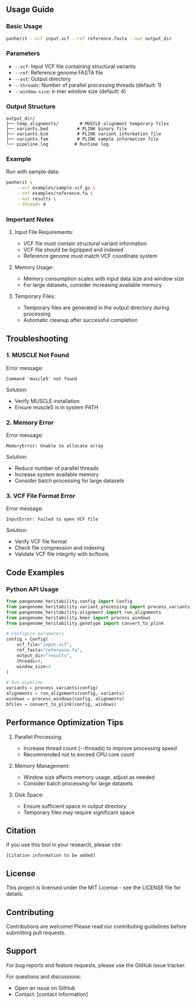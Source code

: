 
## Usage Guide

### Basic Usage
```bash
panherit --vcf input.vcf --ref reference.fasta --out output_dir
```

### Parameters
- `--vcf`: Input VCF file containing structural variants
- `--ref`: Reference genome FASTA file
- `--out`: Output directory
- `--threads`: Number of parallel processing threads (default: 1)
- `--window-size`: k-mer window size (default: 4)

### Output Structure
```
output_dir/
├── temp_alignments/        # MUSCLE alignment temporary files
├── variants.bed           # PLINK binary file
├── variants.bim           # PLINK variant information file
├── variants.fam           # PLINK sample information file
└── pipeline.log          # Runtime log
```

### Example
Run with sample data:
```bash
panherit \
    --vcf examples/sample.vcf.gz \
    --ref examples/reference.fa \
    --out results \
    --threads 4
```

### Important Notes
1. Input File Requirements:
   - VCF file must contain structural variant information
   - VCF file should be bgzipped and indexed
   - Reference genome must match VCF coordinate system

2. Memory Usage:
   - Memory consumption scales with input data size and window size
   - For large datasets, consider increasing available memory

3. Temporary Files:
   - Temporary files are generated in the output directory during processing
   - Automatic cleanup after successful completion

## Troubleshooting

### 1. MUSCLE Not Found
Error message:
```
Command 'muscle5' not found
```
Solution:
- Verify MUSCLE installation
- Ensure muscle5 is in system PATH

### 2. Memory Error
Error message:
```
MemoryError: Unable to allocate array
```
Solution:
- Reduce number of parallel threads
- Increase system available memory
- Consider batch processing for large datasets

### 3. VCF File Format Error
Error message:
```
InputError: Failed to open VCF file
```
Solution:
- Verify VCF file format
- Check file compression and indexing
- Validate VCF file integrity with bcftools

## Code Examples

### Python API Usage
```python
from pangenome_heritability.config import Config
from pangenome_heritability.variant_processing import process_variants
from pangenome_heritability.alignment import run_alignments
from pangenome_heritability.kmer import process_windows
from pangenome_heritability.genotype import convert_to_plink

# Configure parameters
config = Config(
    vcf_file="input.vcf",
    ref_fasta="reference.fa",
    output_dir="results",
    threads=4,
    window_size=4
)

# Run pipeline
variants = process_variants(config)
alignments = run_alignments(config, variants)
windows = process_windows(config, alignments)
bfiles = convert_to_plink(config, windows)
```

## Performance Optimization Tips

1. Parallel Processing:
   - Increase thread count (--threads) to improve processing speed
   - Recommended not to exceed CPU core count

2. Memory Management:
   - Window size affects memory usage, adjust as needed
   - Consider batch processing for large datasets

3. Disk Space:
   - Ensure sufficient space in output directory
   - Temporary files may require significant space

## Citation

If you use this tool in your research, please cite:
```
[Citation information to be added]
```

## License

This project is licensed under the MIT License - see the LICENSE file for details.

## Contributing

Contributions are welcome! Please read our contributing guidelines before submitting pull requests.

## Support

For bug reports and feature requests, please use the GitHub issue tracker.

For questions and discussions:
- Open an issue on GitHub
- Contact: [contact information]
